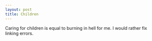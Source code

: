 ```yaml
---
layout: post
title: Children
---
```


Caring for children is equal to burning in hell for me. I would rather fix linking errors.
